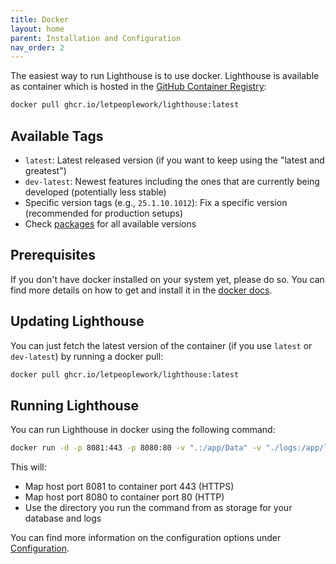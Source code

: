 ```yaml
---
title: Docker
layout: home
parent: Installation and Configuration
nav_order: 2
---
```


The easiest way to run Lighthouse is to use docker. Lighthouse is available as container which is hosted in the [GitHub Container Registry](https://github.com/LetPeopleWork/Lighthouse/pkgs/container/lighthouse):
```bash
docker pull ghcr.io/letpeoplework/lighthouse:latest
``` 

## Available Tags
- `latest`: Latest released version (if you want to keep using the "latest and greatest")
- `dev-latest`: Newest features including the ones that are currently being developed (potentially less stable)
- Specific version tags (e.g., `25.1.10.1012`): Fix a specific version (recommended for production setups)
- Check [packages](https://github.com/LetPeopleWork/Lighthouse/pkgs/container/lighthouse) for all available versions


## Prerequisites
If you don't have docker installed on your system yet, please do so. You can find more details on how to get and install it in the [docker docs](https://docs.docker.com/get-started/get-docker/).

## Updating Lighthouse
You can just fetch the latest version of the container (if you use `latest` or `dev-latest`) by running a docker pull:

```bash
docker pull ghcr.io/letpeoplework/lighthouse:latest
```

## Running Lighthouse
You can run Lighthouse in docker using the following command:

```bash
docker run -d -p 8081:443 -p 8080:80 -v ".:/app/Data" -v "./logs:/app/logs" -e "Database__ConnectionString=Data Source=/app/Data/LighthouseAppContext.db" ghcr.io/letpeoplework/lighthouse:latest
```

This will:
- Map host port 8081 to container port 443 (HTTPS)
- Map host port 8080 to container port 80 (HTTP)
- Use the directory you run the command from as storage for your database and logs

You can find more information on the configuration options under [Configuration](./configuration.html).